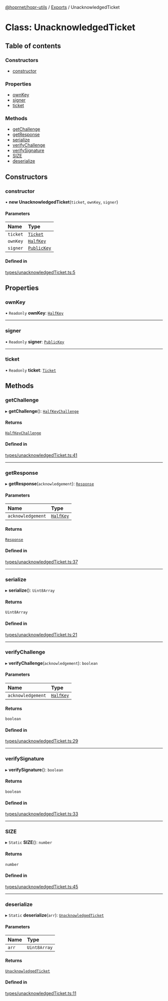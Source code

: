 [@hoprnet/hopr-utils](../README.md) / [Exports](../modules.md) / UnacknowledgedTicket

# Class: UnacknowledgedTicket

## Table of contents

### Constructors

- [constructor](UnacknowledgedTicket.md#constructor)

### Properties

- [ownKey](UnacknowledgedTicket.md#ownkey)
- [signer](UnacknowledgedTicket.md#signer)
- [ticket](UnacknowledgedTicket.md#ticket)

### Methods

- [getChallenge](UnacknowledgedTicket.md#getchallenge)
- [getResponse](UnacknowledgedTicket.md#getresponse)
- [serialize](UnacknowledgedTicket.md#serialize)
- [verifyChallenge](UnacknowledgedTicket.md#verifychallenge)
- [verifySignature](UnacknowledgedTicket.md#verifysignature)
- [SIZE](UnacknowledgedTicket.md#size)
- [deserialize](UnacknowledgedTicket.md#deserialize)

## Constructors

### constructor

• **new UnacknowledgedTicket**(`ticket`, `ownKey`, `signer`)

#### Parameters

| Name | Type |
| :------ | :------ |
| `ticket` | [`Ticket`](Ticket.md) |
| `ownKey` | [`HalfKey`](HalfKey.md) |
| `signer` | [`PublicKey`](PublicKey.md) |

#### Defined in

[types/unacknowledgedTicket.ts:5](https://github.com/UbuntuEvangelist/hoprnet/blob/master/packages/utils/src/types/unacknowledgedTicket.ts#L5)

## Properties

### ownKey

• `Readonly` **ownKey**: [`HalfKey`](HalfKey.md)

___

### signer

• `Readonly` **signer**: [`PublicKey`](PublicKey.md)

___

### ticket

• `Readonly` **ticket**: [`Ticket`](Ticket.md)

## Methods

### getChallenge

▸ **getChallenge**(): [`HalfKeyChallenge`](HalfKeyChallenge.md)

#### Returns

[`HalfKeyChallenge`](HalfKeyChallenge.md)

#### Defined in

[types/unacknowledgedTicket.ts:41](https://github.com/UbuntuEvangelist/hoprnet/blob/master/packages/utils/src/types/unacknowledgedTicket.ts#L41)

___

### getResponse

▸ **getResponse**(`acknowledgement`): [`Response`](Response.md)

#### Parameters

| Name | Type |
| :------ | :------ |
| `acknowledgement` | [`HalfKey`](HalfKey.md) |

#### Returns

[`Response`](Response.md)

#### Defined in

[types/unacknowledgedTicket.ts:37](https://github.com/UbuntuEvangelist/hoprnet/blob/master/packages/utils/src/types/unacknowledgedTicket.ts#L37)

___

### serialize

▸ **serialize**(): `Uint8Array`

#### Returns

`Uint8Array`

#### Defined in

[types/unacknowledgedTicket.ts:21](https://github.com/UbuntuEvangelist/hoprnet/blob/master/packages/utils/src/types/unacknowledgedTicket.ts#L21)

___

### verifyChallenge

▸ **verifyChallenge**(`acknowledgement`): `boolean`

#### Parameters

| Name | Type |
| :------ | :------ |
| `acknowledgement` | [`HalfKey`](HalfKey.md) |

#### Returns

`boolean`

#### Defined in

[types/unacknowledgedTicket.ts:29](https://github.com/UbuntuEvangelist/hoprnet/blob/master/packages/utils/src/types/unacknowledgedTicket.ts#L29)

___

### verifySignature

▸ **verifySignature**(): `boolean`

#### Returns

`boolean`

#### Defined in

[types/unacknowledgedTicket.ts:33](https://github.com/UbuntuEvangelist/hoprnet/blob/master/packages/utils/src/types/unacknowledgedTicket.ts#L33)

___

### SIZE

▸ `Static` **SIZE**(): `number`

#### Returns

`number`

#### Defined in

[types/unacknowledgedTicket.ts:45](https://github.com/UbuntuEvangelist/hoprnet/blob/master/packages/utils/src/types/unacknowledgedTicket.ts#L45)

___

### deserialize

▸ `Static` **deserialize**(`arr`): [`UnacknowledgedTicket`](UnacknowledgedTicket.md)

#### Parameters

| Name | Type |
| :------ | :------ |
| `arr` | `Uint8Array` |

#### Returns

[`UnacknowledgedTicket`](UnacknowledgedTicket.md)

#### Defined in

[types/unacknowledgedTicket.ts:11](https://github.com/UbuntuEvangelist/hoprnet/blob/master/packages/utils/src/types/unacknowledgedTicket.ts#L11)
